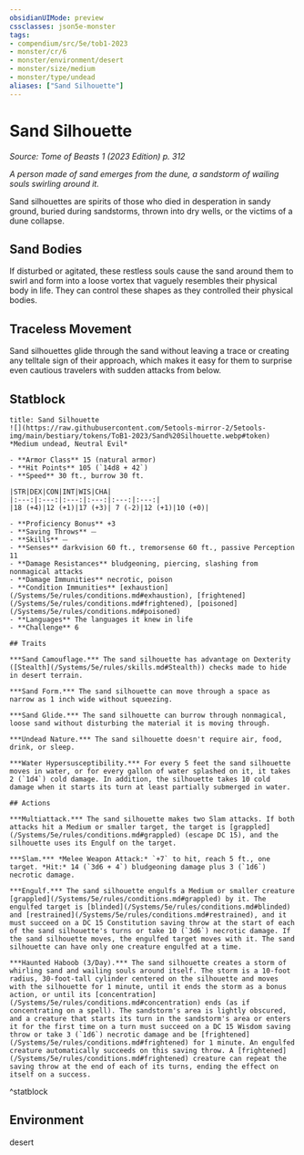 ```yaml
---
obsidianUIMode: preview
cssclasses: json5e-monster
tags:
- compendium/src/5e/tob1-2023
- monster/cr/6
- monster/environment/desert
- monster/size/medium
- monster/type/undead
aliases: ["Sand Silhouette"]
---
```

# Sand Silhouette
*Source: Tome of Beasts 1 (2023 Edition) p. 312*  

*A person made of sand emerges from the dune, a sandstorm of wailing souls swirling around it.*

Sand silhouettes are spirits of those who died in desperation in sandy ground, buried during sandstorms, thrown into dry wells, or the victims of a dune collapse.

## Sand Bodies

If disturbed or agitated, these restless souls cause the sand around them to swirl and form into a loose vortex that vaguely resembles their physical body in life. They can control these shapes as they controlled their physical bodies.

## Traceless Movement

Sand silhouettes glide through the sand without leaving a trace or creating any telltale sign of their approach, which makes it easy for them to surprise even cautious travelers with sudden attacks from below.

## Statblock

```ad-statblock
title: Sand Silhouette
![](https://raw.githubusercontent.com/5etools-mirror-2/5etools-img/main/bestiary/tokens/ToB1-2023/Sand%20Silhouette.webp#token)
*Medium undead, Neutral Evil*

- **Armor Class** 15 (natural armor)
- **Hit Points** 105 (`14d8 + 42`)
- **Speed** 30 ft., burrow 30 ft.

|STR|DEX|CON|INT|WIS|CHA|
|:---:|:---:|:---:|:---:|:---:|:---:|
|18 (+4)|12 (+1)|17 (+3)| 7 (-2)|12 (+1)|10 (+0)|

- **Proficiency Bonus** +3
- **Saving Throws** ⏤
- **Skills** ⏤
- **Senses** darkvision 60 ft., tremorsense 60 ft., passive Perception 11
- **Damage Resistances** bludgeoning, piercing, slashing from nonmagical attacks
- **Damage Immunities** necrotic, poison
- **Condition Immunities** [exhaustion](/Systems/5e/rules/conditions.md#exhaustion), [frightened](/Systems/5e/rules/conditions.md#frightened), [poisoned](/Systems/5e/rules/conditions.md#poisoned)
- **Languages** The languages it knew in life
- **Challenge** 6

## Traits

***Sand Camouflage.*** The sand silhouette has advantage on Dexterity ([Stealth](/Systems/5e/rules/skills.md#Stealth)) checks made to hide in desert terrain.

***Sand Form.*** The sand silhouette can move through a space as narrow as 1 inch wide without squeezing.

***Sand Glide.*** The sand silhouette can burrow through nonmagical, loose sand without disturbing the material it is moving through.

***Undead Nature.*** The sand silhouette doesn't require air, food, drink, or sleep.

***Water Hypersusceptibility.*** For every 5 feet the sand silhouette moves in water, or for every gallon of water splashed on it, it takes 2 (`1d4`) cold damage. In addition, the silhouette takes 10 cold damage when it starts its turn at least partially submerged in water.

## Actions

***Multiattack.*** The sand silhouette makes two Slam attacks. If both attacks hit a Medium or smaller target, the target is [grappled](/Systems/5e/rules/conditions.md#grappled) (escape DC 15), and the silhouette uses its Engulf on the target.

***Slam.*** *Melee Weapon Attack:* `+7` to hit, reach 5 ft., one target. *Hit:* 14 (`3d6 + 4`) bludgeoning damage plus 3 (`1d6`) necrotic damage.

***Engulf.*** The sand silhouette engulfs a Medium or smaller creature [grappled](/Systems/5e/rules/conditions.md#grappled) by it. The engulfed target is [blinded](/Systems/5e/rules/conditions.md#blinded) and [restrained](/Systems/5e/rules/conditions.md#restrained), and it must succeed on a DC 15 Constitution saving throw at the start of each of the sand silhouette's turns or take 10 (`3d6`) necrotic damage. If the sand silhouette moves, the engulfed target moves with it. The sand silhouette can have only one creature engulfed at a time.

***Haunted Haboob (3/Day).*** The sand silhouette creates a storm of whirling sand and wailing souls around itself. The storm is a 10-foot radius, 30-foot-tall cylinder centered on the silhouette and moves with the silhouette for 1 minute, until it ends the storm as a bonus action, or until its [concentration](/Systems/5e/rules/conditions.md#concentration) ends (as if concentrating on a spell). The sandstorm's area is lightly obscured, and a creature that starts its turn in the sandstorm's area or enters it for the first time on a turn must succeed on a DC 15 Wisdom saving throw or take 3 (`1d6`) necrotic damage and be [frightened](/Systems/5e/rules/conditions.md#frightened) for 1 minute. An engulfed creature automatically succeeds on this saving throw. A [frightened](/Systems/5e/rules/conditions.md#frightened) creature can repeat the saving throw at the end of each of its turns, ending the effect on itself on a success.
```
^statblock

## Environment

desert